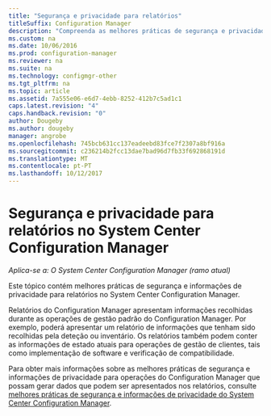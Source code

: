```yaml
---
title: "Segurança e privacidade para relatórios"
titleSuffix: Configuration Manager
description: "Compreenda as melhores práticas de segurança e privacidade quando estiver a utilizar a funcionalidade de relatórios no Configuration Manager."
ms.custom: na
ms.date: 10/06/2016
ms.prod: configuration-manager
ms.reviewer: na
ms.suite: na
ms.technology: configmgr-other
ms.tgt_pltfrm: na
ms.topic: article
ms.assetid: 7a555e06-e6d7-4ebb-8252-412b7c5ad1c1
caps.latest.revision: "4"
caps.handback.revision: "0"
author: Dougeby
ms.author: dougeby
manager: angrobe
ms.openlocfilehash: 745bcb631cc137eadeebd83fce7f2307a8bf916a
ms.sourcegitcommit: c236214b2fcc13dae7bad96d7fb33f692868191d
ms.translationtype: MT
ms.contentlocale: pt-PT
ms.lasthandoff: 10/12/2017
---
```

# <a name="security-and-privacy-for-reporting-in-system-center-configuration-manager"></a>Segurança e privacidade para relatórios no System Center Configuration Manager

*Aplica-se a: O System Center Configuration Manager (ramo atual)*

Este tópico contém melhores práticas de segurança e informações de privacidade para relatórios no System Center Configuration Manager.  

 Relatórios do Configuration Manager apresentam informações recolhidas durante as operações de gestão padrão do Configuration Manager. Por exemplo, poderá apresentar um relatório de informações que tenham sido recolhidas pela deteção ou inventário. Os relatórios também podem conter as informações de estado atuais para operações de gestão de clientes, tais como implementação de software e verificação de compatibilidade.  

 Para obter mais informações sobre as melhores práticas de segurança e informações de privacidade para operações do Configuration Manager que possam gerar dados que podem ser apresentados nos relatórios, consulte [melhores práticas de segurança e informações de privacidade do System Center Configuration Manager](../../plan-design/security/security-best-practices-and-privacy-information.md).  
